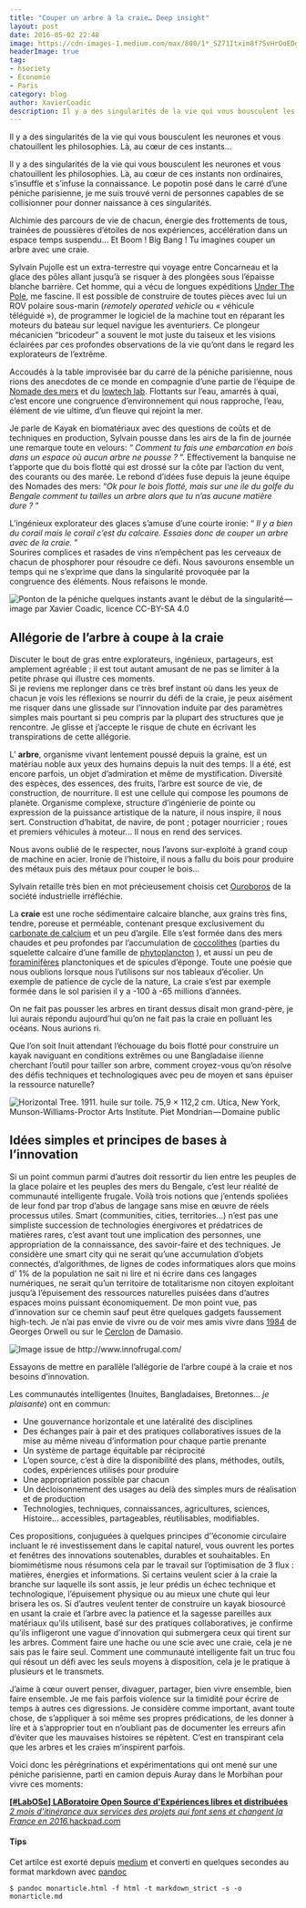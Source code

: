 ```yaml
---
title: "Couper un arbre à la craie… Deep insight"
layout: post
date: 2016-05-02 22:48
image: https://cdn-images-1.medium.com/max/800/1*_SZ71Itxim8f7SvHrOoEDg.jpeg
headerImage: true
tag:
- hsociety
- Économie
- Paris
category: blog
author: XavierCoadic
description: Il y a des singularités de la vie qui vous bousculent les neurones et vous chatouillent les philosophies. Là, au cœur de ces instants…
---
```


Il y a des singularités de la vie qui vous bousculent les neurones et vous chatouillent les philosophies. Là, au cœur de ces instants…

Il y a des singularités de la vie qui vous bousculent les neurones et vous chatouillent les philosophies. Là, au cœur de ces instants non ordinaires, s’insuffle et s’infuse la connaissance. Le popotin posé dans le carré d’une péniche parisienne, je me suis trouvé verni de personnes capables de se collisionner pour donner naissance à ces singularités.

Alchimie des parcours de vie de chacun, énergie des frottements de tous, trainées de poussières d’étoiles de nos expériences, accélération dans un espace temps suspendu… Et Boom ! Big Bang ! Tu imagines couper un arbre avec une craie.

Sylvain Pujolle est un extra-terrestre qui voyage entre Concarneau et la glace des pôles allant jusqu’à se risquer à des plongées sous l’épaisse blanche barrière. Cet homme, qui a vécu de longues expéditions <a href="http://www.underthepole.com/" class="markup--anchor markup--p-anchor">Under The Pole</a>, me fascine. Il est possible de construire de toutes pièces avec lui un ROV polaire sous-marin (*remotely operated vehicle* ou « véhicule téléguidé »), de programmer le logiciel de la machine tout en réparant les moteurs du bateau sur lequel navigue les aventuriers. Ce plongeur mécanicien “bricodeur” a souvent le mot juste du taiseux et les visions éclairées par ces profondes observations de la vie qu’ont dans le regard les explorateurs de l’extrême.   

Accoudés à la table improvisée bar du carré de la péniche parisienne, nous rions des anecdotes de ce monde en compagnie d’une partie de l’équipe de <a href="http://nomadedesmers.org/" class="markup--anchor markup--p-anchor">Nomade des mers</a>
et du <a href="http://lowtechlab.org/" class="markup--anchor markup--p-anchor">lowtech lab</a>. Flottants sur l’eau, amarrés à quai, c’est encore une congruence d’environnement qui nous rapproche, l’eau, élément de vie ultime, d’un fleuve qui rejoint la mer.

Je parle de Kayak en biomatériaux avec des questions de coûts et de techniques en production, Sylvain pousse dans les airs de la fin de journée une remarque toute en velours: “ *Comment tu fais une embarcation en bois dans un espace où aucun arbre ne pousse ?* ”. Effectivement la banquise ne t’apporte que du bois flotté qui est drossé sur la côte par l’action du vent, des courants ou des marée. Le rebond d’idées fuse depuis la jeune équipe des Nomades des mers: “*Ok pour le bois flotté, mais sur une ile du golfe du Bengale comment tu tailles un arbre alors que tu n’as aucune matière dure ?* ”  

L’ingénieux explorateur des glaces s’amuse d’une courte ironie: “ *Il y a bien du corail mais le corail c’est du calcaire. Essaies donc de couper un arbre avec de la craie.* ”  
Sourires complices et rasades de vins n’empêchent pas les cerveaux de chacun de phosphorer pour résoudre ce défi. Nous savourons ensemble un temps qui ne s’exprime que dans la singularité provoquée par la congruence des éléments. Nous refaisons le monde.

<img src="https://cdn-images-1.medium.com/max/800/1*Cw8lhKNCrZAnr38gVUaRZw.jpeg" alt="Ponton de la péniche quelques instants avant le début de la singularité — image par Xavier Coadic, licence CC-BY-SA 4.0" class="graf-image" />

## Allégorie de l’arbre à coupe à la craie

Discuter le bout de gras entre explorateurs, ingénieux, partageurs, est amplement agréable ; il est tout autant amusant de ne pas se limiter à la petite phrase qui illustre ces moments.  
Si je reviens me replonger dans ce très bref instant où dans les yeux de chacun je vois les réflexions se nourrir du défi de la craie, je peux aisément me risquer dans une glissade sur l’innovation induite par des paramètres simples mais pourtant si peu compris par la plupart des structures que je rencontre. Je glisse et j’accepte le risque de chute en écrivant les transpirations de cette allégorie.

L’ **arbre**, organisme vivant lentement poussé depuis la graine, est un matériau noble aux yeux des humains depuis la nuit des temps. Il a été, est encore parfois, un objet d’admiration et même de mystification. Diversité des espèces, des essences, des fruits, l’arbre est source de vie, de construction, de nourriture. Il est une cellule qui compose les poumons de planète. Organisme complexe, structure d’ingénierie de pointe ou expression de la puissance artistique de la nature, il nous inspire, il nous sert. Construction d’habitat, de navire, de pont ; potager nourricier ; roues et premiers véhicules à moteur… Il nous en rend des services.   

Nous avons oublié de le respecter, nous l’avons sur-exploité à grand coup de machine en acier. Ironie de l’histoire, il nous a fallu du bois pour produire des métaux puis des métaux pour couper le bois…  

Sylvain retaille très bien en mot précieusement choisis cet <a href="https://fr.wikipedia.org/wiki/Ouroboros" class="markup--anchor markup--p-anchor">Ouroboros</a> de la société industrielle irréfléchie.

La **craie** est une roche sédimentaire calcaire blanche, aux grains très fins, tendre, poreuse et perméable, contenant presque exclusivement du <a href="https://fr.wikipedia.org/wiki/Carbonate_de_calcium" class="markup--anchor markup--p-anchor" title="Carbonate de calcium">carbonate de calcium</a> et un peu d’argile. Elle s’est formée dans des mers chaudes et peu profondes par l’accumulation de <a href="https://fr.wikipedia.org/wiki/Coccolithe" class="markup--anchor markup--p-anchor" title="Coccolithe">coccolithes</a> (parties du squelette calcaire d’une famille de <a href="https://fr.wikipedia.org/wiki/Phytoplancton" class="markup--anchor markup--p-anchor" title="Phytoplancton">phytoplancton</a>
), et aussi un peu de <a href="https://fr.wikipedia.org/wiki/Foraminif%C3%A8re" class="markup--anchor markup--p-anchor" title="Foraminifère">foraminifères</a> planctoniques et de spicules d’éponge. Toute une poésie que nous oublions lorsque nous l’utilisons sur nos tableaux d’écolier. Un exemple de patience de cycle de la nature, La craie s’est par exemple
formée dans le sol parisien il y a -100 à -65 millions d’années.

On ne fait pas pousser les arbres en tirant dessus disait mon
grand-père, je lui aurais répondu aujourd’hui qu’on ne fait pas la craie
en polluant les océans. Nous aurions ri.

Que l’on soit Inuit attendant l’échouage du bois flotté pour construire un kayak naviguant en conditions extrêmes ou une Bangladaise ilienne cherchant l’outil pour tailler son arbre, comment croyez-vous qu’on résolve des défis techniques et technologiques avec peu de moyen et sans épuiser la ressource naturelle?

<img src="https://cdn-images-1.medium.com/max/800/1*ps4vjqf8zAtFDpRyQ8Cmhg.jpeg" alt="Horizontal Tree. 1911. huile sur toile. 75,9 × 112,2 cm. Utica, New York, Munson-Williams-Proctor Arts Institute. Piet Mondrian — Domaine public" class="graf-image" />

## Idées simples et principes de bases à l’innovation

Si un point commun parmi d’autres doit ressortir du lien entre les peuples de la glace polaire et les peuples des mers du Bengale, c’est leur réalité de communauté intelligente frugale. Voilà trois notions que j’entends spoliées de leur fond par trop d’abus de langage sans mise en œuvre de réels processus utiles.  Smart (communities, cities, territories…) n’est pas une simpliste succession de technologies énergivores et prédatrices de matières rares, c’est avant tout une implication des personnes, une appropriation de la connaissance, des savoir-faire et des techniques. Je considère une smart city qui ne serait qu’une accumulation d’objets connectés, d’algorithmes, de lignes de codes informatiques alors que moins d’ 1% de la population ne sait ni lire et ni écrire dans ces langages numériques, ne serait qu’un territoire de totalitarisme non citoyen exploitant jusqu’à l’épuisement des ressources naturelles puisées dans d’autres espaces moins puissant économiquement. De mon point vue, pas d’innovation sur ce chemin sauf peut être quelques gadgets faussement high-tech. Je n’ai pas envie de vivre ou de voir mes amis vivre dans <a href="https://fr.wikipedia.org/wiki/1984_%28roman%29" class="markup--anchor markup--p-anchor">1984</a> de Georges Orwell ou sur le <a href="https://fr.wikipedia.org/wiki/La_Zone_du_dehors" class="markup--anchor markup--p-anchor">Cerclon</a>
de Damasio.

<img src="https://cdn-images-1.medium.com/max/800/1*Mns-G2e6HKh3gPxkr9d3Cg.png" alt="Image issue de http://www.innofrugal.com/" class="graf-image" />

Essayons de mettre en parallèle l’allégorie de l’arbre coupé à la craie et nos besoins d’innovation.

Les communautés intelligentes (Inuites, Bangladaises, Bretonnes… *je plaisante*) ont en commun:

-   <span id="c4aa">Une gouvernance horizontale et une latéralité des
    disciplines</span>
-   <span id="e3d6">Des échanges pair à pair et des pratiques
    collaboratives issues de la mise au même niveau d’information pour
    chaque partie prenante</span>
-   <span id="e9ad">Un système de partage équitable par
    réciprocité</span>
-   <span id="0f8c">L’open source, c’est à dire la disponibilité des
    plans, méthodes, outils, codes, expériences utilisés pour
    produire</span>
-   <span id="667b">Une appropriation possible par chacun</span>
-   <span id="669b">Un décloisonnement des usages au delà des simples
    murs de réalisation et de production</span>
-   <span id="d994">Technologies, techniques, connaissances,
    agricultures, sciences, Histoire… accessibles, partageables,
    réutilisables, modifiables.</span>

Ces propositions, conjuguées à quelques principes d’’économie circulaire incluant le ré investissement dans le capital naturel, vous ouvrent les portes et fenêtres des innovations soutenables, durables et souhaitables. En biomimétisme nous résumons cela par le travail sur l’optimisation de 3 flux : matières, énergies et informations. Si certains veulent scier à la craie la branche sur laquelle ils sont assis, je leur prédis un échec technique et technologique, l’épuisement physique ou au mieux une chute qui leur brisera les os. Si d’autres veulent tenter de construire un kayak biosourcé en usant la
craie et l’arbre avec la patience et la sagesse pareilles aux matériaux qu’ils utilisent, basé sur des pratiques collaboratives, je confirme qu’ils infligeront une vague d’innovation qui submergera ceux qui tirent
sur les arbres. Comment faire une hache ou une scie avec une craie, cela je ne sais pas le faire seul. Comment une communauté intelligente fait un truc fou qui résout un défi avec les seuls moyens à disposition, cela je le pratique à plusieurs et le transmets.

J’aime à cœur ouvert penser, divaguer, partager, bien vivre ensemble, bien faire ensemble. Je me fais parfois violence sur la timidité pour écrire de temps à autres ces digressions. Je considère comme important, avant toute chose, de s’appliquer à soi
même ses propres prédications, de les donner à lire et à s’approprier tout en n’oubliant pas de documenter les erreurs afin d’éviter que les mauvaises histoires se répètent. C’est en transpirant cela que les arbres et les craies m’inspirent parfois.

Voici donc les pérégrinations et expérimentations qui ont mené sur une péniche parisienne, parti en camion depuis Auray dans le Morbihan pour vivre ces moments:
 
<a href="https://hackpad.com/LabOSe-LABoratoire-Open-Source-dExpriences-libres-et-distribues-SA2B7bDZcbV" class="markup--anchor markup--mixtapeEmbed-anchor" title="https://hackpad.com/LabOSe-LABoratoire-Open-Source-dExpriences-libres-et-distribues-SA2B7bDZcbV"><strong>[#LabOSe] LABoratoire Open Source d'Expériences libres et distribuées</strong><br />
<em>2 mois d'itinérance aux services des projets qui font sens et changent la France en 2016.</em>hackpad.com</a><a href="https://hackpad.com/LabOSe-LABoratoire-Open-Source-dExpriences-libres-et-distribues-SA2B7bDZcbV" class="js-mixtapeImage mixtapeImage u-ignoreBlock"></a>

#### Tips

Cet artilce est exorté depuis [medium](https://medium.com/@XavierCoadic) et converti en quelques secondes au format markdown avec [pandoc](https://pandoc.org)
```
$ pandoc monarticle.html -f html -t markdown_strict -s -o monarticle.md
```

